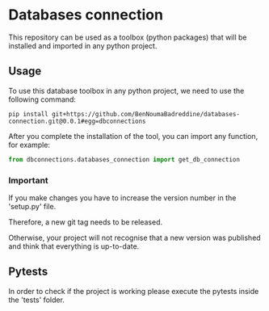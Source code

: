 # Databases connection

This repository can be used as a toolbox (python packages) that will be installed and
imported in any python project. 

## Usage

To use this database toolbox in any python project, we need to use the following command:

    pip install git+https://github.com/BenNoumaBadreddine/databases-connection.git@0.0.1#egg=dbconnections

After you complete the installation of the tool, you can import any function, for example:

```python
from dbconnections.databases_connection import get_db_connection
```

### Important

If you make changes you have to increase the version number in the 'setup.py' file.

Therefore, a new git tag needs to be released.

Otherwise, your project will not recognise that a new
version was published and think that everything is up-to-date.

## Pytests

In order to check if the project is working please execute the pytests inside the 'tests' folder.

